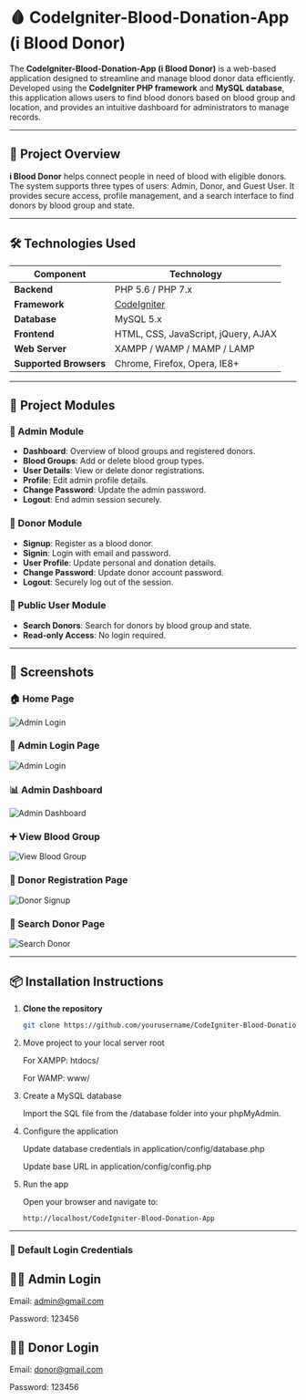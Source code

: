 # 🩸 CodeIgniter-Blood-Donation-App (i Blood Donor)

The **CodeIgniter-Blood-Donation-App (i Blood Donor)** is a web-based application designed to streamline and manage blood donor data efficiently. Developed using the **CodeIgniter PHP framework** and **MySQL database**, this application allows users to find blood donors based on blood group and location, and provides an intuitive dashboard for administrators to manage records.

---

## 🚀 Project Overview

**i Blood Donor** helps connect people in need of blood with eligible donors. The system supports three types of users: Admin, Donor, and Guest User. It provides secure access, profile management, and a search interface to find donors by blood group and state.

---

## 🛠️ Technologies Used

| Component            | Technology                            |
|----------------------|----------------------------------------|
| **Backend**          | PHP 5.6 / PHP 7.x                      |
| **Framework**        | [CodeIgniter](https://codeigniter.com/) |
| **Database**         | MySQL 5.x                              |
| **Frontend**         | HTML, CSS, JavaScript, jQuery, AJAX   |
| **Web Server**       | XAMPP / WAMP / MAMP / LAMP             |
| **Supported Browsers** | Chrome, Firefox, Opera, IE8+        |

---

## 📁 Project Modules

### 🔐 Admin Module
- **Dashboard**: Overview of blood groups and registered donors.
- **Blood Groups**: Add or delete blood group types.
- **User Details**: View or delete donor registrations.
- **Profile**: Edit admin profile details.
- **Change Password**: Update the admin password.
- **Logout**: End admin session securely.

### 👤 Donor Module
- **Signup**: Register as a blood donor.
- **Signin**: Login with email and password.
- **User Profile**: Update personal and donation details.
- **Change Password**: Update donor account password.
- **Logout**: Securely log out of the session.

### 🔎 Public User Module
- **Search Donors**: Search for donors by blood group and state.
- **Read-only Access**: No login required.

---

## 📸 Screenshots

### 🏠 Home Page  
![Admin Login](screenshots/home-page.png)

### 🔐 Admin Login Page  
![Admin Login](screenshots/admin-login.png)

### 📊 Admin Dashboard  
![Admin Dashboard](screenshots/admin-dashboard.png)

### ➕ View Blood Group  
![View Blood Group](screenshots/view-blood-group.png)

### 👤 Donor Registration Page  
![Donor Signup](screenshots/donor-signup.png)

### 🔎 Search Donor Page  
![Search Donor](screenshots/search-donor.png)

---

## 📦 Installation Instructions

1. **Clone the repository**
   ```bash
   git clone https://github.com/yourusername/CodeIgniter-Blood-Donation-App.git
   ```
2. Move project to your local server root

    For XAMPP: htdocs/
   
    For WAMP: www/

3. Create a MySQL database

    Import the SQL file from the /database folder into your phpMyAdmin.

4. Configure the application

    Update database credentials in application/config/database.php

    Update base URL in application/config/config.php
5. Run the app

    Open your browser and navigate to:

    ```
    http://localhost/CodeIgniter-Blood-Donation-App
    ```
---

### 🔐 Default Login Credentials   
   ## 👨‍💼 Admin Login
   
   Email: admin@gmail.com
   
   Password: 123456
   
   ## 👨‍💼 Donor Login
   
   Email: donor@gmail.com
   
   Password: 123456
